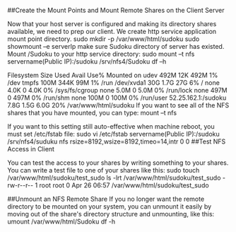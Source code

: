 ##Create the Mount Points and Mount Remote Shares on the Client Server

Now that your host server is configured and making its directory shares available, we need to prep our client.
We create http service application mount point directory.
sudo mkdir -p /var/www/html/sudoku
sudo showmount –e serverIp
make sure Sudoku directory of server has existed. Mount /Sudoku to your http service directory:
sudo mount –t nfs servername(Public IP):/sudoku /srv/nfs4/Sudoku
df –h

Filesystem           Size  Used Avail Use% Mounted on
udev                 492M   12K  492M   1% /dev
tmpfs                100M  344K   99M   1% /run
/dev/xvda1            30G  1.7G   27G   6% /
none                 4.0K     0  4.0K   0% /sys/fs/cgroup
none                 5.0M     0  5.0M   0% /run/lock
none                 497M     0  497M   0% /run/shm
none                 100M     0  100M   0% /run/user
52.25.162.1:/sudoku  7.8G  1.5G  6.0G  20% /var/www/html/sudoku
If you want to see all of the NFS shares that you have mounted, you can type:
mount –t nfs

If you want to this setting still auto-effective when machine reboot, you must set /etc/fstab file:
sudo vi /etc/fstab
servername(Public IP):/sudoku /srv/nfs4/suduku  nfs rsize=8192,wsize=8192,timeo=14,intr 0 0
##Test NFS Access in Client

You can test the access to your shares by writing something to your shares. You can write a test file to one of your shares like this:
sudo touch /var/www/html/sudoku/test_sudo
ls -lrt /var/www/html/sudoku/test_sudo
-rw-r--r-- 1 root root 0 Apr 26 06:57 /var/www/html/sudoku/test_sudo

##Unmount an NFS Remote Share
If you no longer want the remote directory to be mounted on your system, you can unmount it easily by moving out of the share's directory structure and unmounting, like this:
umount /var/www/html/Sudoku
df -h
